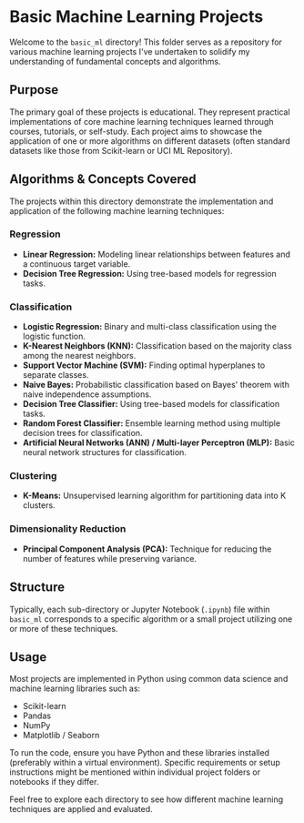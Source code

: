 # Basic Machine Learning Projects

Welcome to the `basic_ml` directory! This folder serves as a repository for various machine learning projects I've undertaken to solidify my understanding of fundamental concepts and algorithms.

## Purpose

The primary goal of these projects is educational. They represent practical implementations of core machine learning techniques learned through courses, tutorials, or self-study. Each project aims to showcase the application of one or more algorithms on different datasets (often standard datasets like those from Scikit-learn or UCI ML Repository).

## Algorithms & Concepts Covered

The projects within this directory demonstrate the implementation and application of the following machine learning techniques:

### Regression
* **Linear Regression:** Modeling linear relationships between features and a continuous target variable.
* **Decision Tree Regression:** Using tree-based models for regression tasks.

### Classification
* **Logistic Regression:** Binary and multi-class classification using the logistic function.
* **K-Nearest Neighbors (KNN):** Classification based on the majority class among the nearest neighbors.
* **Support Vector Machine (SVM):** Finding optimal hyperplanes to separate classes.
* **Naive Bayes:** Probabilistic classification based on Bayes' theorem with naive independence assumptions.
* **Decision Tree Classifier:** Using tree-based models for classification tasks.
* **Random Forest Classifier:** Ensemble learning method using multiple decision trees for classification.
* **Artificial Neural Networks (ANN) / Multi-layer Perceptron (MLP):** Basic neural network structures for classification.

### Clustering
* **K-Means:** Unsupervised learning algorithm for partitioning data into K clusters.

### Dimensionality Reduction
* **Principal Component Analysis (PCA):** Technique for reducing the number of features while preserving variance.

## Structure

Typically, each sub-directory or Jupyter Notebook (`.ipynb`) file within `basic_ml` corresponds to a specific algorithm or a small project utilizing one or more of these techniques.

## Usage

Most projects are implemented in Python using common data science and machine learning libraries such as:
* Scikit-learn
* Pandas
* NumPy
* Matplotlib / Seaborn

To run the code, ensure you have Python and these libraries installed (preferably within a virtual environment). Specific requirements or setup instructions might be mentioned within individual project folders or notebooks if they differ.

Feel free to explore each directory to see how different machine learning techniques are applied and evaluated.